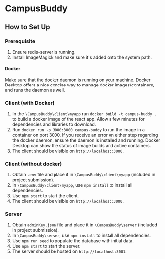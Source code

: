 # CampusBuddy

## How to Set Up
### Prerequisite 
1. Ensure redis-server is running. 
2. Install ImageMagick and make sure it's added onto the system path.

#### Docker
Make sure that the docker daemon is running on your machine. Docker Desktop offers a
nice concise way to manage docker images/containers, and runs the daemon as well.
### Client (with Docker)
1. In the `\CampusBuddy\client\myapp` run `docker build -t campus-buddy .` to build a docker image of the react app. Allow a few minutes for dependencies and libraries to download.
2. Run `docker run -p 3000:3000 campus-buddy` to run the image in a container on port 3000. If you receive an error on either step regarding the docker daemon, ensure the daemon is installed and running. Docker Desktop can show the status of image builds and active containers.
3. The client should be visible on `http://localhost:3000`.

### Client (without docker)
1. Obtain `.env` file and place it in `\CampusBuddy\client\myapp` (included in project submission).
2. In `\CampusBuddy\client\myapp`, use `npm install` to install all dependencies.
3. Use `npm start` to start the client. 
4. The client should be visible on `http://localhost:3000`.

### Server
1. Obtain `adminKey.json` file and place it in `\CampusBuddy\server` (included in project submission).
2. In `\CampusBuddy\server`, use `npm install` to install all dependencies.
3. Use `npm run seed` to populate the database with initial data.
4. Use `npm start` to start the server.
5. The server should be hosted on `http://localhost:3001`.

